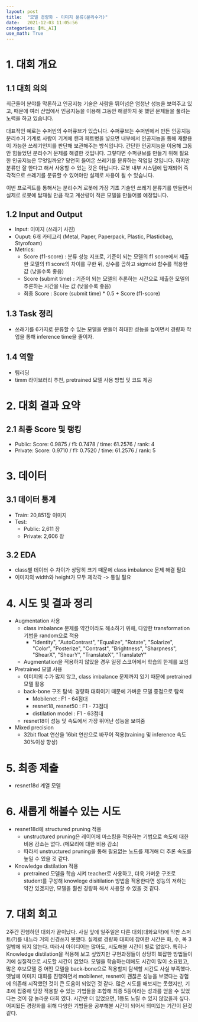 ```yaml
---
layout: post
title:  "모델 경량화 - 이미지 분류(분리수거)"
date:   2021-12-03 11:05:56
categories: [ML_AI]
use_math: True
---
```


# 1. 대회 개요
## 1.1 대회 의의
최근들어 분야를 막론하고 인공지능 기술은 사람을 뛰어넘은 엄청난 성능을 보여주고 있고, 때문에 여러 산업에서 인공지능을 이용해 그동안 해결하지 못 했던 문제들을 풀려는 노력을 하고 있습니다.  
  
대표적인 예로는 수퍼빈의 수퍼큐브가 있습니다. 수퍼큐브는 수퍼빈에서 만든 인공지능 분리수거 기계로 사람이 기계에 캔과 페트병을 넣으면 내부에서 인공지능을 통해 재활용이 가능한 쓰레기인지를 판단해 보관해주는 방식입니다. 간단한 인공지능을 이용해 그동안 힘들었던 분리수거 문제를 해결한 것입니다. 그렇다면 수퍼큐브를 만들기 위해 필요한 인공지능은 무엇일까요? 당연히 들어온 쓰레기를 분류하는 작업일 것입니다. 하지만 분류만 잘 한다고 해서 사용할 수 있는 것은 아닙니다. 로봇 내부 시스템에 탑재되어 즉각적으로 쓰레기를 분류할 수 있어야만 실제로 사용이 될 수 있습니다.  
  
이번 프로젝트를 통해서는 분리수거 로봇에 가장 기초 기술인 쓰레기 분류기를 만들면서 실제로 로봇에 탑재될 만큼 작고 계산량이 적은 모델을 만들어볼 예정입니다.

## 1.2 Input and Output
* Input: 이미지 (쓰래기 사진)
* Ouput: 6개 카테고리 (Metal, Paper, Paperpack, Plastic, Plasticbag, Styrofoam)
* Metrics:
    * Score (f1-score) : 분류 성능 지표로, 기준이 되는 모델의 f1 score에서 제출한 모델의 f1 score의 차이를 구한 뒤, 상수를 곱하고 sigmoid 함수를 적용한 값 (낮을수록 좋음)
    * Score (submit time) : 기준이 되는 모델의 추론하는 시간으로 제출한 모델의 추론하는 시간을 나눈 값 (낮을수록 좋음)
    * 최종 Score : Score (submit time) * 0.5 + Score (f1-score)

## 1.3 Task 정리
* 쓰래기를 6가지로 분류할 수 있는 모델을 만들어 최대한 성능을 높이면서 경량화 작업을 통해 inference time을 줄이자.

## 1.4 역할
* 팀리딩
* timm 라이브러리 추천, pretrained 모델 사용 방법 및 코드 제공

# 2. 대회 결과 요약
## 2.1 최종 Score 및 랭킹
* Public: Score: 0.9875 / f1: 0.7478 / time: 61.2576 / rank: 4
* Private: Score: 0.9710 / f1: 0.7520 / time: 61.2576 / rank: 5

# 3. 데이터
## 3.1 데이터 통계
* Train: 20,851장 이미지
* Test:
    * Public: 2,611 장
    * Private: 2,606 장

## 3.2 EDA
* class별 데이터 수 차이가 상당히 크기 때문에 class imbalance 문제 해결 필요
* 이미지의 width와 height가 모두 제각각 -> 통일 필요

# 4. 시도 및 결과 정리
* Augmentation 사용
    * class imbalance 문제를 약간이라도 해소하기 위해, 다양한 transformation 기법을 random으로 적용
        * "Identity", "AutoContrast", "Equalize", "Rotate", "Solarize", "Color", "Posterize", "Contrast", "Brightness", "Sharpness", "ShearX", "ShearY", "TranslateX", "TranslateY"
    * Augmentation을 적용하지 않았을 경우 일정 스코어에서 학습의 한계를 보임
* Pretrained 모델 사용
    * 이미지의 수가 많지 않고, class imbalance 문제까지 있기 때문에 pretrained 모델 활용
    * back-bone 구조 탐색: 경량화 대회이기 때문에 가벼운 모델 중점으로 탐색
        * Mobilenet : F1 - 64점대
        * resnet18, resnet50 : F1 - 73점대
        * distilation model : F1 - 63점대
    * resnet18이 성능 및 속도에서 가장 뛰어난 성능을 보여줌
* Mixed precision
    * 32bit float 연산을 16bit 연산으로 바꾸어 적용(training 및 inference 속도 30%이상 향상)

# 5. 최종 제출
* resnet18d 계열 모델

# 6. 새롭게 해볼수 있는 시도
* resnet18d에 structured pruning 적용
    * unstructured pruning은 레이어에 마스킹을 적용하는 기법으로 속도에 대한 비용 감소는 없다. (메모리에 대한 비용 감소)
    * 따라서 unstructured pruning을 통해 필요없는 노드를 제거해 더 추론 속도를 높일 수 있을 것 같다.
* Knowledge distilation 적용
    * pretrained 모델을 학습 시켜 teacher로 사용하고, 더욱 가벼운 구조로 student를 구성해 knowlege disitilation 방법을 적용한다면 성능의 저하는 약간 있겠지만, 모델을 훨씬 경량화 해서 사용할 수 있을 것 같다.

# 7. 대회 회고
 2주간 진행하던 대회가 끝이났다. 사실 앞에 일주일은 다른 대회(대화요약)에 막판 스퍼트(?)를 내느라 거의 신경쓰지 못했다. 실제로 경량화 대회에 참여한 시간은 화, 수, 목 3일밖에 되지 않는다. 따라서 아이디어는 많아도, 시도해볼 시간이 별로 없었다. 특히나 Knowledge distilation을 적용해 보고 싶었지만 구현과정들이 상당히 복잡한 방법들이기에 실질적으로 시도할 시간이 없었다. 모델을 학습하는데에도 시간이 많이 소요됬고, 많은 후보모델 중 어떤 모델을 back-bone으로 적용할지 탐색할 시간도 사실 부족했다. 옛날에 이미지 대회를 진행하면서 mobilenet, resnet이 괜찮은 성능을 보였다는 경험에 의존해 시작했던 것이 큰 도움이 되었던 것 같다. 많은 시도를 해보지는 못했지만, 기초에 집중해 당장 적용할 수 있는 기법들을 조합해 최종 5등이라는 성과를 얻을 수 있었다는 것이 참 놀라운 대회 였다. 시간만 더 있었으면, 1등도 노릴 수 있지 않았을까 싶다. 어찌됬든 경량화를 위해 다양한 기법들을 공부해볼 시간이 되어서 의미있는 기간이 된것 같다.
